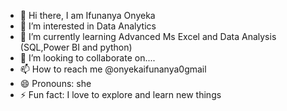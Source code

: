 - 👋 Hi there, I am Ifunanya Onyeka 
- 👀 I’m interested in Data Analytics 
- 🌱 I’m currently learning Advanced Ms Excel and Data Analysis (SQL,Power BI and python)
- 💞️ I’m looking to collaborate on....
- 📫 How to reach me @onyekaifunanya0gmail
- 😄 Pronouns: she
- ⚡ Fun fact: I love to explore and learn new things

<!---
Ifudiva/Ifudiva is a ✨ special ✨ repository because its `README.md` (this file) appears on your GitHub profile.
You can click the Preview link to take a look at your changes.
--->
